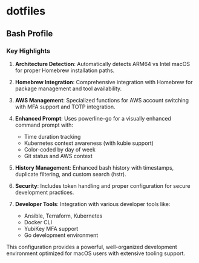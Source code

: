 # dotfiles

## Bash Profile

### Key Highlights

1. **Architecture Detection**: Automatically detects ARM64 vs Intel macOS for proper Homebrew installation paths.

1. **Homebrew Integration**: Comprehensive integration with Homebrew for package management and tool availability.

1. **AWS Management**: Specialized functions for AWS account switching with MFA support and TOTP integration.

1. **Enhanced Prompt**: Uses powerline-go for a visually enhanced command prompt with:
   - Time duration tracking
   - Kubernetes context awareness (with kubie support)
   - Color-coded by day of week
   - Git status and AWS context

1. **History Management**: Enhanced bash history with timestamps, duplicate filtering, and custom search (hstr).

1. **Security**: Includes token handling and proper configuration for secure development practices.

1. **Developer Tools**: Integration with various developer tools like:
   - Ansible, Terraform, Kubernetes
   - Docker CLI
   - YubiKey MFA support
   - Go development environment

This configuration provides a powerful, well-organized development environment optimized for macOS users with extensive tooling support.
